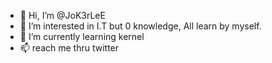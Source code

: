 - 👋 Hi, I’m @JoK3rLeE
- 👀 I’m interested in I.T but 0 knowledge, All learn by myself.
- 🌱 I’m currently learning kernel 
- 📫 reach me thru twitter

<!---
JoK3rLeE/JoK3rLeE is a ✨ special ✨ repository because its `README.md` (this file) appears on your GitHub profile.
You can click the Preview link to take a look at your changes.
--->
